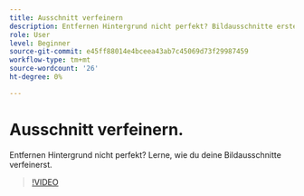 ```yaml
---
title: Ausschnitt verfeinern
description: Entfernen Hintergrund nicht perfekt? Bildausschnitte erstellen.
role: User
level: Beginner
source-git-commit: e45ff88014e4bceea43ab7c45069d73f29987459
workflow-type: tm+mt
source-wordcount: '26'
ht-degree: 0%

---
```


# Ausschnitt verfeinern.

Entfernen Hintergrund nicht perfekt? Lerne, wie du deine Bildausschnitte verfeinerst.

>[!VIDEO](https://video.tv.adobe.com/v/3420221?quality=12&learn=on&hidetitle=true)
